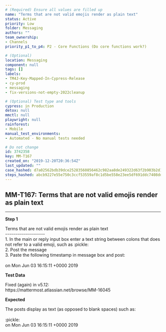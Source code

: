 ```yaml
---
# (Required) Ensure all values are filled up
name: "Terms that are not valid emojis render as plain text"
status: Active
priority: Low
folder: Messaging
authors: ""
team_ownership: 
- Channels
priority_p1_to_p4: P2 - Core Functions (Do core functions work?)

# (Optional)
location: Messaging
component: null
tags: []
labels: 
- TM4J-Key-Mapped-In-Cypress-Release
- cy-prod
- messaging
- fix-versions-not-empty-2022cleanup

# (Optional) Test type and tools
cypress: in Production
detox: null
mmctl: null
playwright: null
rainforest: 
- Mobile
manual_test_environments: 
- Automated - No manual tests needed

# Do not change
id: 3742358
key: MM-T167
created_on: "2019-12-20T20:36:54Z"
last_updated: ""
case_hashed: d7a02562bdb39dce25283560856462c982aa8de249322d63f2b903b2d1186336f2aede6457ac375a4699e814823ac1fd
steps_hashed: abcb9227e55e750c3ccf53559af8c1d5be558e23ee5df691ddc7408dd7a1faa310cd352ab17e26f0515bc3017030ee47
---
```


<!-- (Auto-generated) Based on frontmatter's "key" and "name" -->

## MM-T167: Terms that are not valid emojis render as plain text

---

**Step 1**

Terms that are not valid emojis render as plain text\
\--------------------\
1\. In the main or reply input box enter a text string between colons that does not refer to a valid emoji, such as :pickle:\
2\. Post the message\
3\. Paste the following timestamp in message box and post:\
\
on Mon Jun 03 16:15:11 +0000 2019

**Test Data**

Fixed (again) in v5.12:\
https\://mattermost.atlassian.net/browse/MM-16045

**Expected**

The posts display as text (as opposed to blank spaces) such as:\
\
:pickle:\
on Mon Jun 03 16:15:11 +0000 2019

